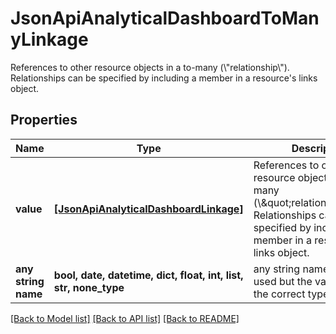 # JsonApiAnalyticalDashboardToManyLinkage

References to other resource objects in a to-many (\\\"relationship\\\"). Relationships can be specified by including a member in a resource's links object.

## Properties
Name | Type | Description | Notes
------------ | ------------- | ------------- | -------------
**value** | [**[JsonApiAnalyticalDashboardLinkage]**](JsonApiAnalyticalDashboardLinkage.md) | References to other resource objects in a to-many (\\\&quot;relationship\\\&quot;). Relationships can be specified by including a member in a resource&#39;s links object. | 
**any string name** | **bool, date, datetime, dict, float, int, list, str, none_type** | any string name can be used but the value must be the correct type | [optional]

[[Back to Model list]](../README.md#documentation-for-models) [[Back to API list]](../README.md#documentation-for-api-endpoints) [[Back to README]](../README.md)


